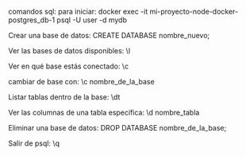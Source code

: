 comandos sql:
para iniciar: docker exec -it mi-proyecto-node-docker-postgres_db-1 psql -U user -d mydb

Crear una base de datos: CREATE DATABASE nombre_nuevo;

Ver las bases de datos disponibles: \l

Ver en qué base estás conectado: \c

cambiar de base con: \c nombre_de_la_base

Listar tablas dentro de la base: \dt

Ver las columnas de una tabla específica: \d nombre_tabla

Eliminar una base de datos: DROP DATABASE nombre_de_la_base;

Salir de psql: \q
